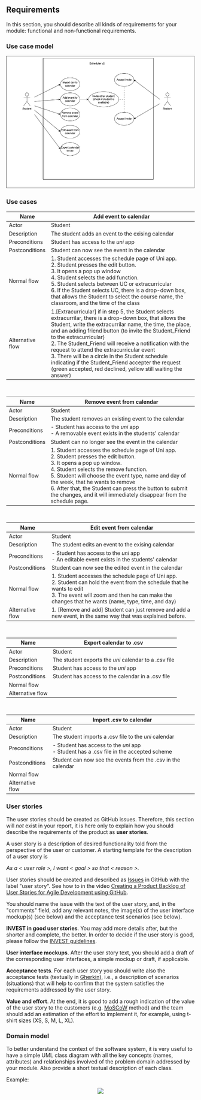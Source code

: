 

## Requirements

In this section, you should describe all kinds of requirements for your module: functional and non-functional requirements.

### Use case model 

 <p align="center" justify="center">
  <img src="../img/UseCases.png"/>
</p>



### Use cases  

| Name | Add event to calendar |
|--- |--- |
| Actor | Student |
| Description | The student adds an event to the exising calendar |
| Preconditions | Student has access to the *uni* app |
| Postconditions | Student can now see the event in the calendar |
| Normal flow | 1. Student accesses the schedule page of Uni app.<br/> 2. Student presses the edit button.<br/>3. It opens a pop up window <br/> 4. Student selects the add function.<br/>5. Student selects between UC or extracurricular <br/> 6. If the Student selects UC, there is a drop-down box, that allows the Student to select the course name, the classroom, and the time of the class <br/>|
| Alternative flow | 1.[Extracurricular] if in step 5, the Student selects extracurrilar, there is a drop-down box, that allows the Student, write the extracurrilar name, the time, the place, and an adding friend button (to invite the Student_Friend to the extracurricular) <br/> 2. The Student_Friend will receive a notification with the request to attend the extracurricular event<br/> 3. There will be a circle in the Student schedule indicating if the Student_Friend accepter the request (green accepted, red declined, yellow still waiting the answer) |
<br/>

| Name | Remove event from calendar |
|--- |--- |
| Actor | Student |
| Description | The student removes an existing event to the calendar|
| Preconditions | - Student has access to the *uni* app <br/> - A removable event exists in the students' calendar|
| Postconditions | Student can no longer see the event in the calendar |
| Normal flow | 1. Student accesses the schedule page of Uni app. <br/>2. Student presses the edit button.<br/>3. It opens a pop up window. <br/>4. Student selects the remove function.<br/>5. Student will choose the event type, name and day of the week, that he wants to remove<br/>6. After that, the Student can press the button to submit the changes, and it will immediately disappear from the schedule page.|
<br/>

| Name | Edit event from calendar |
|--- |--- |
| Actor | Student |
| Description | The student edits an event to the exising calendar |
| Preconditions | - Student has access to the *uni* app <br/> - An editable event exists in the students' calendar|
| Postconditions | Student can now see the edited event in the calendar |
| Normal flow | 1. Student accesses the schedule page of Uni app.<br/> 2. Student can hold the event from the schedule that he wants to edit <br/> 3. The event will zoom and then he can make the changes that he wants (name, type, time, and day)|
| Alternative flow | 1. [Remove and add] Student can just remove and add a new event, in the same way that was explained before.  |
<br/>

| Name | Export calendar to .csv |
|--- |--- |
| Actor | Student |
| Description | The student exports the *uni* calendar to a .csv file |
| Preconditions | Student has access to the *uni* app |
| Postconditions | Student has access to the calendar in a .csv file |
| Normal flow | |
| Alternative flow | |
<br/>

| Name | Import .csv to calendar |
|--- |--- |
| Actor | Student |
| Description | The student imports a .csv file to the *uni* calendar|
| Preconditions | - Student has access to the *uni* app <br/> - Student has a .csv file in the accepted scheme|
| Postconditions | Student can now see the events from the .csv in the calendar |
| Normal flow | |
| Alternative flow | |

### User stories
The user stories should be created as GitHub issues. Therefore, this section will *not* exist in your report, it is here only to explain how you should describe the requirements of the product as **user stories**. 

A user story is a description of desired functionality told from the perspective of the user or customer. A starting template for the description of a user story is 

*As a < user role >, I want < goal > so that < reason >.*

User stories should be created and described as [Issues](https://github.com/LEIC-ES-2021-22/templates/issues) in GitHub with the label "user story". See how to in the video [Creating a Product Backlog of User Stories for Agile Development using GitHub](https://www.youtube.com/watch?v=m8ZxTHSKSKE).

You should name the issue with the text of the user story, and, in the "comments" field, add any relevant notes, the image(s) of the user interface mockup(s) (see below) and the acceptance test scenarios (see below). 

**INVEST in good user stories**. 
You may add more details after, but the shorter and complete, the better. In order to decide if the user story is good, please follow the [INVEST guidelines](https://xp123.com/articles/invest-in-good-stories-and-smart-tasks/).

**User interface mockups**.
After the user story text, you should add a draft of the corresponding user interfaces, a simple mockup or draft, if applicable.

**Acceptance tests**.
For each user story you should write also the acceptance tests (textually in [Gherkin](https://cucumber.io/docs/gherkin/reference/)), i.e., a description of scenarios (situations) that will help to confirm that the system satisfies the requirements addressed by the user story.

**Value and effort**.
At the end, it is good to add a rough indication of the value of the user story to the customers (e.g. [MoSCoW](https://en.wikipedia.org/wiki/MoSCoW_method) method) and the team should add an estimation of the effort to implement it, for example, using t-shirt sizes (XS, S, M, L, XL).



### Domain model

To better understand the context of the software system, it is very useful to have a simple UML class diagram with all the key concepts (names, attributes) and relationships involved of the problem domain addressed by your module. 
Also provide a short textual description of each class. 

Example:
 <p align="center" justify="center">
  <img src="https://github.com/LEIC-ES-2021-22/templates/blob/main/images/DomainModel.png"/>
</p>